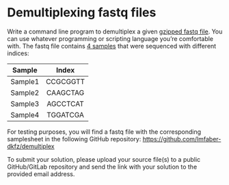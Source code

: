 # Demultiplexing fastq files

Write a command line program to demultiplex a given [gzipped fastq file](data/demultiplex.fastq.gz). 
You can use whatever programming or scripting language you’re comfortable with. 
The fastq file contains [4 samples](data/samples.csv) that were sequenced with different indices:

| **Sample** | **Index** |
|:----------:|:---------:|
|   Sample1  |  CCGCGGTT |
|   Sample2  |  CAAGCTAG |
|   Sample3  |  AGCCTCAT |
|   Sample4  |  TGGATCGA |

For testing purposes, you will find a fastq file with the corresponding samplesheet in the following GitHub repository: https://github.com/lmfaber-dkfz/demultiplex

To submit your solution, please upload your source file(s) to a public GitHub/GitLab repository and send the link with your solution to the provided email address.
